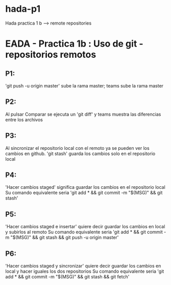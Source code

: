 # hada-p1
Hada practica 1 b --> remote repositories


# EADA - Practica 1b : Uso de git - repositorios remotos  
  
## P1:
'git push -u origin master' sube la rama master; teams sube la rama master

## P2:
Al pulsar Comparar se ejecuta un 'git diff' y teams muestra las diferencias entre los archivos

## P3:
Al sincronizar el repositorio local con el remoto ya se pueden ver los cambios en github. 'git stash' guarda los cambios solo en el repositorio local

## P4:
'Hacer cambios staged' significa guardar los cambios en el repositorio local  Su comando equivalente seria 'git add * && git commit -m "$(MSG)" && git stash'

## P5:
'Hacer cambios staged e insertar' quiere decir guardar los cambios en local y subirlos al remoto  Su comando equivalente seria 'git add * && git commit -m "$(MSG)" && git stash && git push -u origin master'

## P6:
'Hacer cambios staged y sincronizar' quiere decir guardar los cambios en local y hacer iguales los dos repositorios  Su comando equivalente seria 'git add * && git commit -m "$(MSG)" && git stash && git fetch'
